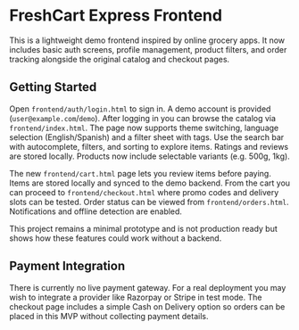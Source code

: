# FreshCart Express Frontend

This is a lightweight demo frontend inspired by online grocery apps. It now includes basic auth screens, profile management, product filters, and order tracking alongside the original catalog and checkout pages.

## Getting Started

Open `frontend/auth/login.html` to sign in. A demo account is provided (`user@example.com`/`demo`). After logging in you can browse the catalog via `frontend/index.html`. The page now supports theme switching, language selection (English/Spanish) and a filter sheet with tags. Use the search bar with autocomplete, filters, and sorting to explore items. Ratings and reviews are stored locally. Products now include selectable variants (e.g. 500g, 1kg).

The new `frontend/cart.html` page lets you review items before paying. Items are stored locally and synced to the demo backend. From the cart you can proceed to `frontend/checkout.html` where promo codes and delivery slots can be tested. Order status can be viewed from `frontend/orders.html`. Notifications and offline detection are enabled.

This project remains a minimal prototype and is not production ready but shows how these features could work without a backend.

## Payment Integration

There is currently no live payment gateway. For a real deployment you may wish to
integrate a provider like Razorpay or Stripe in test mode. The checkout page
includes a simple Cash on Delivery option so orders can be placed in this MVP
without collecting payment details.
